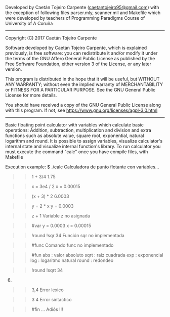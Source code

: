 Developed by Caetán Tojeiro Carpente (caetantojeiro95@gmail.com) with the exception of following files parser.mly, scanner.mll and Makefile which were developed by teachers of Programming Paradigms Course of University of A Coruña

**********************************************************************

Copyright (C) 2017  Caetán Tojeiro Carpente

Software developed by Caetán Tojeiro Carpente, which is explained previously,
is free software: you can redistribute it and/or modify
it under the terms of the GNU Affero General Public License as published by
the Free Software Foundation, either version 3 of the License, or
any later version.

This program is distributed in the hope that it will be useful,
but WITHOUT ANY WARRANTY; without even the implied warranty of
MERCHANTABILITY or FITNESS FOR A PARTICULAR PURPOSE.  See the
GNU General Public License for more details.

You should have received a copy of the GNU General Public License
along with this program.  If not, see <https://www.gnu.org/licenses/agpl-3.0.html>

**********************************************************************


Basic floating point calculator with variables which calculate basic operations: Addition, subtraction, multiplication and division and extra functions such as absolute value, square root, exponential, natural logarithm and round.
It is possible to assign variables, visualize calculator's internal state and visualize internal function's library.
To run calculator you must execute the command "calc" once you have compile files, with Makefile

Execution example:
$ ./calc
Calculadora de punto flotante con variables...
>> 1 + 3/4
1.75

>> x = 3e­4 / 2
x = 0.00015

>> (x + 3) * 2
6.0003

>> y = 2 * x
y = 0.0003

>> z + 1
Variable z no asignada

>> #var
y = 0.0003
x = 0.00015

>> !round !sqr 34
Función sqr no implementada

>> #func
Comando func no implementado

>> #fun
abs : valor absoluto
sqrt : raíz cuadrada
exp : exponencial
log : logaritmo natural
round : redondeo

>> !round !sqrt 34
6.

>> 3,4
Error lexico

>> 3 4
Error sintactico

>> #fin
... Adiós !!!
